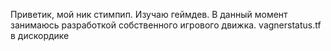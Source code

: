 Приветик, мой ник стимпип. Изучаю геймдев. В данный момент занимаюсь разработкой собственного игрового движка. vagnerstatus.tf в дискордике

